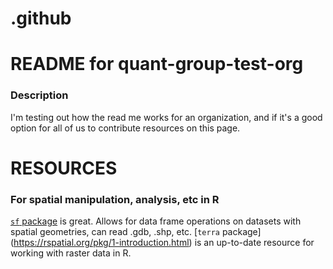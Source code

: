 # .github
# README for quant-group-test-org

### Description
I'm testing out how the read me works for an organization, and if it's a good option for all of us to contribute resources on this page.

# RESOURCES

### For spatial manipulation, analysis, etc in R
[`sf` package](https://r-spatial.github.io/sf/) is great. Allows for data frame operations on datasets with spatial geometries, can read .gdb, .shp, etc.
[`terra` package] (https://rspatial.org/pkg/1-introduction.html) is an up-to-date resource for working with raster data in R.
